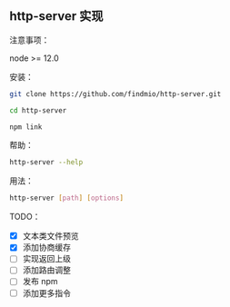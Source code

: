 ## http-server 实现

注意事项：

node >= 12.0



安装：

```bash
git clone https://github.com/findmio/http-server.git

cd http-server

npm link
```

帮助：
```bash
http-server --help
```

用法：

```bash
http-server [path] [options]
```

TODO：

- [x] 文本类文件预览
- [x] 添加协商缓存
- [ ] 实现返回上级
- [ ] 添加路由调整
- [ ] 发布 npm
- [ ] 添加更多指令
